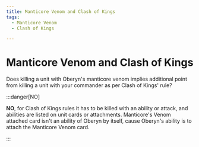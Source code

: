 ```yaml
---
title: Manticore Venom and Clash of Kings
tags:
  - Manticore Venom
  - Clash of Kings

---
```


# Manticore Venom and Clash of Kings

Does killing a unit with Oberyn's manticore venom implies additional point from killing a unit with your commander as per Clash of Kings' rule?

:::danger[NO]

**NO**, for Clash of Kings rules it has to be killed with an ability or attack, and abilities are listed on unit cards or attachments.
Manticore's Venom attached card isn't an ability of Oberyn by itself, cause Oberyn's ability is to attach the Manticore Venom card. 

:::

